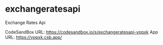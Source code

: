 # exchangeratesapi
Exchange Rates Api

CodeSandBox URL: https://codesandbox.io/s/exchangeratesapi-vppxk
App URL: https://vppxk.csb.app/
